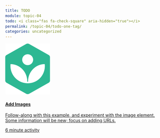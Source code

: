 ```yaml
---
title: TODO
module: topic-04
todo: <i class="fas fa-check-square" aria-hidden="true"></i>
permalink: /topic-04/todo-one-tag/
categories: uncategorized
---
```


<div class="row text-center">
  <div class="col-lg-4">
    <div class="bs-component">
      <div class="list-group">
        <a href="https://www.khanacademy.org/computing/computer-programming/html-css/intro-to-html/pt/html-images" target="_blank" class="list-group-item">
          <img class="icon-hw" src="../img/hw-icon-khan.svg" />
          <h4 class="list-group-item-heading">Add Images</h4>
          <p class="list-group-item-text">Follow-along with this example, and experiment with the image element. Some information will be new; focus on adding URLs.</p>
          <div class="divider-hw"></div>
          <p class="list-group-item-text"><i class="far fa-clock" aria-hidden="true"></i> 6 minute activity</p>
        </a>
      </div>
    </div>
  </div>
</div>
